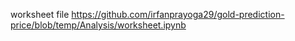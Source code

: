 worksheet file https://github.com/irfanprayoga29/gold-prediction-price/blob/temp/Analysis/worksheet.ipynb

